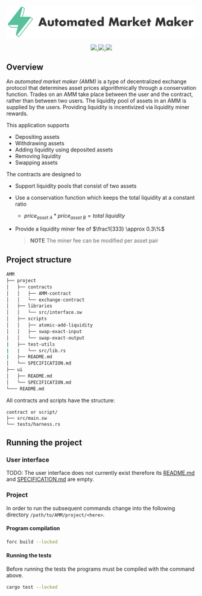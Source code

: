 <p align="center">
    <picture>
        <source media="(prefers-color-scheme: dark)" srcset=".docs/amm_logo-dark_theme.png">
        <img alt="automated market maker logo" width="600px" src=".docs/amm_logo-light_theme.png">
    </picture>
</p>

<p align="center">
    <a href="https://crates.io/crates/forc/0.35.1" alt="forc">
        <img src="https://img.shields.io/badge/forc-v0.35.1-orange" />
    </a>
    <a href="https://crates.io/crates/fuel-core/0.17.2" alt="fuel-core">
        <img src="https://img.shields.io/badge/fuel--core-v0.17.2-yellow" />
    </a>
    <a href="https://crates.io/crates/fuels/0.36.1" alt="forc">
        <img src="https://img.shields.io/badge/fuels-v0.36.1-blue" />
    </a>
</p>

## Overview

An *automated market maker (AMM)* is a type of decentralized exchange protocol that determines asset prices algorithmically through a conservation function. Trades on an AMM take place between the user and the contract, rather than between two users. The liquidity pool of assets in an AMM is supplied by the users. Providing liquidity is incentivized via liquidity miner rewards. 

This application supports
- Depositing assets
- Withdrawing assets
- Adding liquidity using deposited assets
- Removing liquidity
- Swapping assets

The contracts are designed to
- Support liquidity pools that consist of two assets
- Use a conservation function which keeps the total liquidity at a constant ratio
    - $price_{asset\ A} * price_{asset\ B} = total\ liquidity$
- Provide a liquidity miner fee of $\frac1{333} \approx 0.3\%$

	> **NOTE** The miner fee can be modified per asset pair

## Project structure

```sh
AMM
├── project
│   ├── contracts
│   │   ├── AMM-contract
│   │   └── exchange-contract
│   ├── libraries
│   │   └── src/interface.sw
│   ├── scripts
│   │   ├── atomic-add-liquidity
│   │   ├── swap-exact-input
│   │   └── swap-exact-output
|   ├── test-utils
|   |   └── src/lib.rs
|   ├── README.md
│   └── SPECIFICATION.md
├── ui
│   ├── README.md
│   └── SPECIFICATION.md
└─── README.md
```

All contracts and scripts have the structure:

```
contract or script/
├── src/main.sw
└── tests/harness.rs
```

## Running the project

### User interface

TODO: The user interface does not currently exist therefore its [README.md](ui/README.md) and [SPECIFICATION.md](ui/SPECIFICATION.md) are empty.

### Project

In order to run the subsequent commands change into the following directory `/path/to/AMM/project/<here>`.

#### Program compilation

```bash
forc build --locked
```

#### Running the tests

Before running the tests the programs must be compiled with the command above.

```bash
cargo test --locked
```
